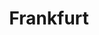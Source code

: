 ---
title: Frankfurt
category: Europe
image: /assets/list_images/placeholder.png
maps_url: https://maps.app.goo.gl/trMokRqYHNhKTRcs7
---